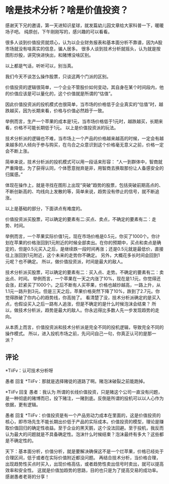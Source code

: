 # 啥是技术分析？啥是价值投资？ 
[啥是技术分析啥是价值投资]:(https://articles.zsxq.com/id_eg1focfw07ck.html)
[url]: (https://t.zsxq.com/6iMbQzj)

感谢天下兄的邀请，第一天进知识星球，就发篇幼儿园文章给大家科普一下，暖暖场子吧。
纯原创，下午刚刚写的，感兴趣的可以看看。

很多人谈到价值投资就烦心，认为以企业财务报表和基本面分析不靠谱，因为A股市场就没有啥真实的信息，骗人居多。
很多人谈到技术分析就摇头，认为就是按图形炒股，讲究快进快出，和赌博没啥区别。

以上都是气话，听听可以，别当真。

我们今天不谈怎么操作股票，只谈这两个门派的区别。

价值投资的逻辑很简单，一个企业不管股价如何变动，其自身在某个时间段内，他的价值应该是可以量化的，这个价值就是所谓的“估值”。

因此价值投资派的投机模式也很简单，当市场的价格低于企业真实的“估值”时，越跌越买，因为长期来看，价格与价值必然趋于一致。

举例而言，生产一个苹果的成本是1元，当市场价格低于1元时，越跌越买，长期来看，价格不可能长期低于1元。
以上是价值投资派的玩法。

技术分析派的逻辑也不难，当市场上一个产品的价格越来越高的时候，一定会有越来越多的人倾向于参与购买，在乌合之众意识到这个价格毫无意义之前，价格一定会不断上涨。

简单来说，技术分析派的投机模式可以用一段话来形容：
“人一到群体中，智商就严重降低，为了获得认同，个体愿意抛弃是非，用智商去换取那份让人备感安全的归属感。” 

体现在操作上，就是寻找在图形上出现“突破”趋势的股票，包括突破前期高点的、不断创新高的、均线向上发散的等，简单来说，趋势没有停止的信号，就不断追涨。

以上是基础的部分，下面讲点有难度的。

价值投资派买股票，可以确定的要素有二:买点、卖点，不确定的要素有二：走势、时间。

举例而言，一个苹果实际价值1元，现在市场价格是0.5元，你买了1000个。你计划在苹果的价格涨回到1元附近的时候全部卖出。在你的预期中，买点和卖点是确定的，但是0.5元买入之后，是继续跌一段时间再涨；还是0.5元就是最低价，直接往上涨回到1元附近，这个未来的走势你不确定。
另外，大概花多长时间会回到1元呢？也不确定。
所以，做价值投资派，时间是最大的敌人。

技术分析派买股票，可以确定的要素有二：买入点、走势。不确定的要素有二：卖出点、时间。
举例而言，一个苹果在一天之内涨了10%，现在是1.1元，你觉得还会涨，赶紧买了1000个。之后不断有人买苹果，价格也越炒越高，一路上升，从1.1元一路升到3元。但是三天之后，苹果价格突然下降了10%，跌到了2.7元。你觉得跌破了你内心的趋势线，你高抛了。
看清楚了没，技术分析派确定的是买入点，也假设买入之后一路有人追涨，但是不确定的是什么时候泡沫会结束？
所以，做技术分析派，趋势是最大的敌人。你永远得比多数人先一步发现趋势的走向。

从本质上而言，价值投资派和技术分析派是完全不同的投机逻辑，导致完全不同的操作模式。
所以，进入投机市场之前，先问问自己一句，你真正认可的是那一派？

## 评论
*TiiFv：认可技术分析呀

愚者 回复 *TiiFv：那就是选择赌徒的道路了啊。赌泡沫破裂之前能跑掉。

*TiiFv 回复 愚者：我认为 所谓的长线价值投资，只是赌这个公司一直没有问题，是一种彻底的赌博而已，投下赌注，一赌到底。反倒是所谓的投机可以以人心作为依据，更有逻辑。

愚者 回复 *TiiFv：价值投资是有一个产品劳动力成本在里面的，这是价值投资的核心，即市场先生不能长期出价低于产品的实际成本。价值投资的模型，理论是赚取价值回归的确定性收益。至于企业的黑天鹅，这个没法回避。至于投机，我反而认为最大的问题就是不具备确定性。泡沫什么时候结束？泡沫最终有多大？这些都是不确定性的。

天下：基本面分析，价值分析，就是要解决确保这不是一个烂苹果，价格已经处于合理区间，低于或者在实际价值附近都没问题。
再结合技术分析，当价格合理，出现趋势性买点时买入，出现价格高估，或者趋势性卖出信号时卖出，就可以提高效率和安全性。
这就是价值加趋势的思路，目的也只是为了提高交易的成功率。
感谢愚者老哥的分享！

